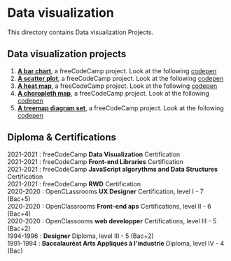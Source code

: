 # Data visualization
This directory contains Data visualization Projects.
## Data visualization projects
1. **[A bar chart](https://github.com/s-manguy/projects/tree/main/data-visualization/fcc-01-barchart-RWD)**, a freeCodeCamp project. Look at the following [codepen](https://codepen.io/s-manguy/full/qBmKJBo)
2. **[A scatter plot](https://github.com/s-manguy/projects/tree/main/data-visualization/fcc-02-scatterplot-RWD)**, a freeCodeCamp project. Look at the following [codepen](https://codepen.io/s-manguy/full/eYWwdrp)
3. **[A heat map](https://github.com/s-manguy/projects/tree/main/data-visualization/fcc-03-heatmap)**, a freeCodeCamp project. Look at the following [codepen](https://codepen.io/s-manguy/full/WNpEzrW)
4. **[A choropleth map](https://github.com/s-manguy/projects/tree/main/data-visualization/fcc-04-choroplethmap-RWD)**, a freeCodeCamp project. Look at the following [codepen](https://codepen.io/s-manguy/full/mdmggav)
5. **[A treemap diagram set](https://github.com/s-manguy/projects/tree/main/data-visualization/fcc-05-treemapdiagram-3datasets)**, a freeCodeCamp project. Look at the following [codepen](https://codepen.io/s-manguy/full/WNpzLez)


## Diploma & Certifications
2021-2021 : freeCodeCamp **Data Visualization** Certification  
2021-2021 : freeCodeCamp **Front-end Libraries** Certification  
2021-2021 : freeCodeCamp **JavaScript algorythms and Data Structures** Certification  
2021-2021 : freeCodeCamp **RWD** Certification  
2020-2020 : OpenCLassrooms **UX Designer** Certification, level I - 7 (Bac+5)  
2020-2020 : OpenClassrooms **Front-end aps** Certifications, level II - 6 (Bac+4)  
2020-2020 : OpenClassooms **web developper** Certifications, level III - 5 (Bac+2)  
1994-1996 : **Designer** Diploma, level III - 5 (Bac+2)  
1991-1994 : **Baccalauréat Arts Appliqués à l'industrie** Diploma, level IV - 4 (Bac)  
